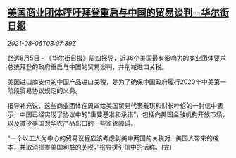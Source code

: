 <!--1628220663000-->
[美国商业团体呼吁拜登重启与中国的贸易谈判--华尔街日报](https://cn.reuters.com/article/wsj-us-business-china-trade-talk-0806-idCNKBS2F709J)
------

<div><i>2021-08-06T03:07:39Z</i></div><p>路透8月5日 - 《华尔街日报》周四报导，近36个美国最有影响力的商业团体要求总统拜登的政府重启与中国的贸易谈判，并削减进口关税。</p><p>美国进口商支付的中国产品进口关税，是为了确保中国政府履行2020年中美第一阶段贸易协议规定的义务。</p><p>报导补充说，这些商业团体在周四给美国贸易代表戴琪和财长叶伦的一封信中表示，中国已经实现了协议中的“重要基准和承诺”，包括向美国金融机构开放市场，以及减少美国对华农产品出口的一些监管障碍。</p><p>“一个以工人为中心的贸易议程应该考虑到美中两国的关税对...美国人带来的成本，并取消损害美国利益的关税，”报导援引信中的话称。(完)</p>

